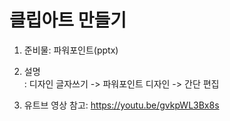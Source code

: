 # 클립아트 만들기

1. 준비물: 파워포인트(pptx)
2. 설명  
 : 디자인 글자쓰기 -> 파워포인트 디자인 -> 간단 편집  
 
3. 유트브 영상 참고: https://youtu.be/gvkpWL3Bx8s
